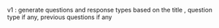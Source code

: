 v1 : generate questions and response types based on the title , question type if any, previous questions if any